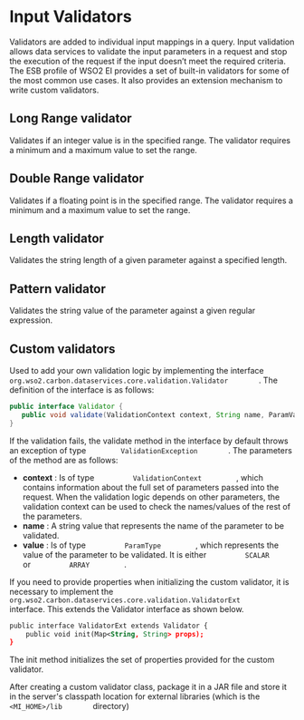 # Input Validators

Validators are added to individual input mappings in a query. Input
validation allows data services to validate the input parameters in a
request and stop the execution of the request if the input doesn’t meet
the required criteria. The ESB profile of WSO2 EI provides a set of
built-in validators for some of the most common use cases. It also
provides an extension mechanism to write custom validators.

## Long Range validator

Validates if an integer value is in the specified range. The validator
requires a minimum and a maximum value to set the range. 

## Double Range validator

Validates if a floating point is in the specified range. The validator
requires a minimum and a maximum value to set the range. 

## Length validator

Validates the string length of a given parameter against a specified
length.

## Pattern validator

Validates the string value of the parameter against a given regular
expression.

## Custom validators

Used to add your own validation logic by implementing the interface
`         org.wso2.carbon.dataservices.core.validation.Validator        `
. The definition of the interface is as follows:

```java
public interface Validator {
   public void validate(ValidationContext context, String name, ParamValue value) throws ValidationException;
}
```

If the validation fails, the validate method in the interface by default
throws an exception of type `         ValidationException        ` . The
parameters of the method are as follows:

-   **context** : Is of type `          ValidationContext         ` ,
    which contains information about the full set of parameters passed
    into the request. When the validation logic depends on other
    parameters, the validation context can be used to check the
    names/values of the rest of the parameters.
-   **name** : A string value that represents the name of the parameter
    to be validated.
-   **value** : Is of type `          ParamType         ` , which
    represents the value of the parameter to be validated. It is either
    `          SCALAR         ` or `          ARRAY         ` .

If you need to provide properties when initializing the custom
validator, it is necessary to implement the
`         org.wso2.carbon.dataservices.core.validation.ValidatorExt        `
interface. This extends the Validator interface as shown below.

```xml
public interface ValidatorExt extends Validator {
    public void init(Map<String, String> props);
}
```

The init method initializes the set of properties provided for the
custom validator.

After creating a custom validator class, package it in a JAR file and
store it in the server's classpath location for external libraries
(which is the `         <MI_HOME>/lib        ` directory)
